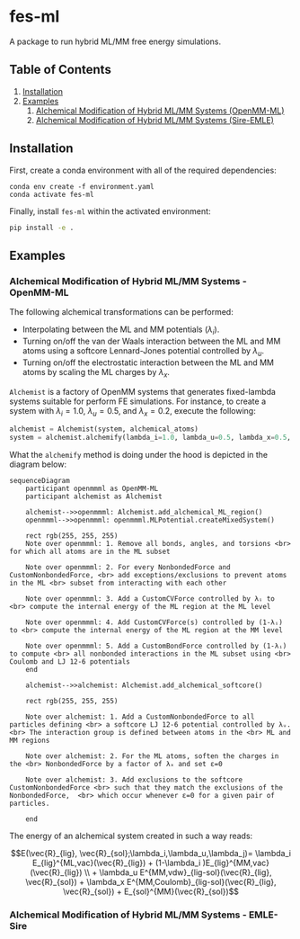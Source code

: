# fes-ml

A package to run hybrid ML/MM free energy simulations.

## Table of Contents


1. [Installation](#installation)
2. [Examples](#examples)
    1. [Alchemical Modification of Hybrid ML/MM Systems (OpenMM-ML)](#alchemical-modification-of-hybrid-mlmm-systems-openmm-ml)
    2. [Alchemical Modification of Hybrid ML/MM Systems (Sire-EMLE)](#alchemical-modification-of-hybrid-mlmm-systems-sire-emle)


## Installation

First, create a conda environment with all of the required dependencies:

```
conda env create -f environment.yaml
conda activate fes-ml
```

Finally, install `fes-ml` within the activated environment:

```bash
pip install -e .
```

## Examples

### Alchemical Modification of Hybrid ML/MM Systems - OpenMM-ML

The following alchemical transformations can be performed:

- Interpolating between the ML and MM potentials ($\lambda_i$).
- Turning on/off the van der Waals interaction between the ML and MM atoms using a softcore Lennard-Jones potential controlled by $\lambda_u$.
- Turning on/off the electrostatic interaction between the ML and MM atoms by scaling the ML charges by $\lambda_x$.

`Alchemist` is a factory of OpenMM systems that generates fixed-lambda systems suitable for perform FE simulations. For instance, to create a system with $\lambda_i=1.0$, $\lambda_u=0.5$, and $\lambda_x=0.2$, execute the following:


```python
alchemist = Alchemist(system, alchemical_atoms)
system = alchemist.alchemify(lambda_i=1.0, lambda_u=0.5, lambda_x=0.5, ml_potential="ani2x")
```

What the `alchemify` method is doing under the hood is depicted in the diagram below:

```mermaid
sequenceDiagram
    participant openmmml as OpenMM-ML
    participant alchemist as Alchemist

    alchemist-->>openmmml: Alchemist.add_alchemical_ML_region()
    openmmml-->>openmmml: openmmml.MLPotential.createMixedSystem()

    rect rgb(255, 255, 255)
    Note over openmmml: 1. Remove all bonds, angles, and torsions <br> for which all atoms are in the ML subset

    Note over openmmml: 2. For every NonbondedForce and CustomNonbondedForce, <br> add exceptions/exclusions to prevent atoms in the ML <br> subset from interacting with each other

    Note over openmmml: 3. Add a CustomCVForce controlled by λᵢ to <br> compute the internal energy of the ML region at the ML level

    Note over openmmml: 4. Add CustomCVForce(s) controlled by (1-λᵢ) to <br> compute the internal energy of the ML region at the MM level

    Note over openmmml: 5. Add a CustomBondForce controlled by (1-λᵢ) to compute <br> all nonbonded interactions in the ML subset using <br> Coulomb and LJ 12-6 potentials
    end

    alchemist-->>alchemist: Alchemist.add_alchemical_softcore()

    rect rgb(255, 255, 255)

    Note over alchemist: 1. Add a CustomNonbondedForce to all particles defining <br> a softcore LJ 12-6 potential controlled by λᵤ.<br> The interaction group is defined between atoms in the <br> ML and MM regions

    Note over alchemist: 2. For the ML atoms, soften the charges in the <br> NonbondedForce by a factor of λₓ and set ε=0

    Note over alchemist: 3. Add exclusions to the softcore CustomNonbondedForce <br> such that they match the exclusions of the NonbondedForce,  <br> which occur whenever ε=0 for a given pair of particles.

    end
```


The energy of an alchemical system created in such a way reads:

```math
E(\vec{R}_{lig}, \vec{R}_{sol};\lambda_i,\lambda_u,\lambda_j)=  \lambda_i E_{lig}^{ML,vac}(\vec{R}_{lig}) + (1-\lambda_i )E_{lig}^{MM,vac}(\vec{R}_{lig}) \\ + \lambda_u E^{MM,vdw}_{lig-sol}(\vec{R}_{lig}, \vec{R}_{sol}) + \lambda_x E^{MM,Coulomb}_{lig-sol}(\vec{R}_{lig}, \vec{R}_{sol}) + E_{sol}^{MM}(\vec{R}_{sol})
```

### Alchemical Modification of Hybrid ML/MM Systems - EMLE-Sire
